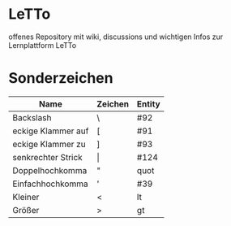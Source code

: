 # LeTTo
offenes Repository mit wiki, discussions und wichtigen Infos zur Lernplattform LeTTo


# Sonderzeichen
| Name               | Zeichen | Entity |
|--------------------|---------|--------|
| Backslash          | &#92;   | #92    |
| eckige Klammer auf | &#91;   | #91    |
| eckige Klammer zu  | &#93;   | #93    |
| senkrechter Strick | &#124;  | #124   |
| Doppelhochkomma    | &quot;  | quot   |
| Einfachhochkomma   | &#39;   | #39    |
| Kleiner            | &lt;    | lt     |
| Größer             | &gt;    | gt     |